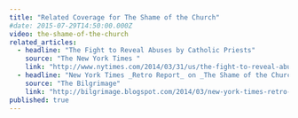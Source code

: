 ```yaml
---
title: "Related Coverage for The Shame of the Church"
#date: 2015-07-29T14:50:00.000Z
video: the-shame-of-the-church
related_articles:
  - headline: "The Fight to Reveal Abuses by Catholic Priests"
    source: "The New York Times "
    link: "http://www.nytimes.com/2014/03/31/us/the-fight-to-reveal-abuses-by-catholic-priests.html?ref=us"
  - headline: "New York Times _Retro Report_ on _The Shame of the Church_"
    source: "The Bilgrimage"
    link: "http://bilgrimage.blogspot.com/2014/03/new-york-times-retro-report-on-shame-of.html"
published: true
---
```


